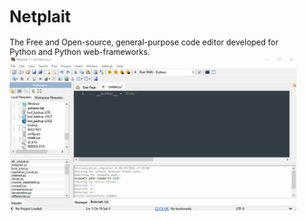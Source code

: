 # Netplait
The Free and Open-source, general-purpose code editor developed for Python and Python web-frameworks.
<img src="https://raw.githubusercontent.com/Rubinskiy/Netplait/main/md-files/main.gif">
